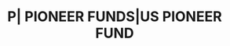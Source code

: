 ---
layout: asset
title: P| PIONEER FUNDS|US PIONEER FUND                            
isin: LU0133646488
---